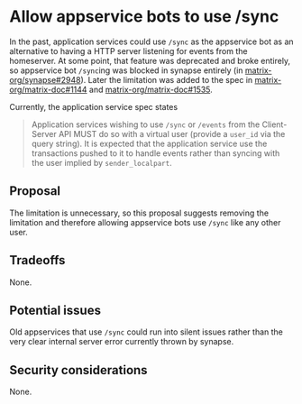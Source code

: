 # Allow appservice bots to use /sync

In the past, application services could use `/sync` as the appservice bot as an
alternative to having a HTTP server listening for events from the homeserver.
At some point, that feature was deprecated and broke entirely, so appservice
bot `/sync`ing was blocked in synapse entirely (in [matrix-org/synapse#2948]).
Later the limitation was added to the spec in [matrix-org/matrix-doc#1144] and
[matrix-org/matrix-doc#1535].

Currently, the application service spec states

> Application services wishing to use `/sync` or `/events` from the Client-Server
  API MUST do so with a virtual user (provide a `user_id` via the query string).
  It is expected that the application service use the transactions pushed to
  it to handle events rather than syncing with the user implied by
  `sender_localpart`.

## Proposal

The limitation is unnecessary, so this proposal suggests removing the limitation
and therefore allowing appservice bots use `/sync` like any other user.

## Tradeoffs

None.

## Potential issues

Old appservices that use `/sync` could run into silent issues rather than the
very clear internal server error currently thrown by synapse.

## Security considerations

None.

[matrix-org/matrix-doc#1144]: https://github.com/matrix-org/matrix-doc/issues/1144
[matrix-org/matrix-doc#1535]: https://github.com/matrix-org/matrix-doc/pull/1535
[matrix-org/synapse#2948]: https://github.com/matrix-org/synapse/pull/2948
